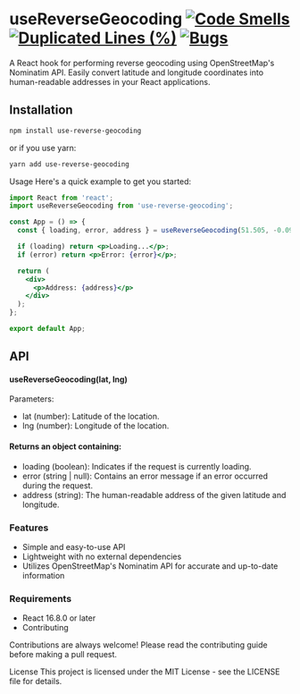 # useReverseGeocoding [![Code Smells](https://sonarcloud.io/api/project_badges/measure?project=alvaropaco_use-reverse-geocoding&metric=code_smells)](https://sonarcloud.io/summary/new_code?id=alvaropaco_use-reverse-geocoding) [![Duplicated Lines (%)](https://sonarcloud.io/api/project_badges/measure?project=alvaropaco_use-reverse-geocoding&metric=duplicated_lines_density)](https://sonarcloud.io/summary/new_code?id=alvaropaco_use-reverse-geocoding) [![Bugs](https://sonarcloud.io/api/project_badges/measure?project=alvaropaco_use-reverse-geocoding&metric=bugs)](https://sonarcloud.io/summary/new_code?id=alvaropaco_use-reverse-geocoding)

A React hook for performing reverse geocoding using OpenStreetMap's Nominatim API. Easily convert latitude and longitude coordinates into human-readable addresses in your React applications.

## Installation

```bash
npm install use-reverse-geocoding
```
or if you use yarn:
```bash
yarn add use-reverse-geocoding
```

Usage
Here's a quick example to get you started:

```jsx
import React from 'react';
import useReverseGeocoding from 'use-reverse-geocoding';

const App = () => {
  const { loading, error, address } = useReverseGeocoding(51.505, -0.09);

  if (loading) return <p>Loading...</p>;
  if (error) return <p>Error: {error}</p>;

  return (
    <div>
      <p>Address: {address}</p>
    </div>
  );
};

export default App;
```

## API
#### useReverseGeocoding(lat, lng)

Parameters:

- lat (number): Latitude of the location.
- lng (number): Longitude of the location.

#### Returns an object containing:

- loading (boolean): Indicates if the request is currently loading.
- error (string | null): Contains an error message if an error occurred during the request.
- address (string): The human-readable address of the given latitude and longitude.

### Features
- Simple and easy-to-use API
- Lightweight with no external dependencies
- Utilizes OpenStreetMap's Nominatim API for accurate and up-to-date information

### Requirements
* React 16.8.0 or later
* Contributing

Contributions are always welcome! Please read the contributing guide before making a pull request.

License
This project is licensed under the MIT License - see the LICENSE file for details.